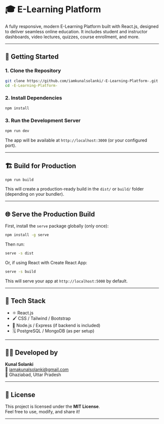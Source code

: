 # 🎓 E-Learning Platform

A fully responsive, modern E-Learning Platform built with React.js, designed to deliver seamless online education. It includes student and instructor dashboards, video lectures, quizzes, course enrollment, and more.

---

## 🚀 Getting Started

### 1. Clone the Repository

```bash
git clone https://github.com/iamkunalsolanki/-E-Learning-Platform-.git
cd -E-Learning-Platform-
```

### 2. Install Dependencies

```bash
npm install
```

### 3. Run the Development Server

```bash
npm run dev
```

The app will be available at `http://localhost:3000` (or your configured port).

---

## 🏗️ Build for Production

```bash
npm run build
```

This will create a production-ready build in the `dist/` or `build/` folder (depending on your bundler).

---

## 🌐 Serve the Production Build

First, install the `serve` package globally (only once):

```bash
npm install -g serve
```

Then run:

```bash
serve -s dist
```

Or, if using React with Create React App:

```bash
serve -s build
```

This will serve your app at `http://localhost:5000` by default.

---

## 📆 Tech Stack

- ⚛️ React.js
- 🖌️ CSS / Tailwind / Bootstrap
- 🔧 Node.js / Express (if backend is included)
- 🗓️ PostgreSQL / MongoDB (as per setup)

---

## 👨‍💼 Developed by

**Kunal Solanki**  
📧 [iamakunalsolanki@gmail.com](mailto:iamakunalsolanki@gmail.com)  
📍 Ghaziabad, Uttar Pradesh

---

## 📝 License

This project is licensed under the **MIT License**.  
Feel free to use, modify, and share it!

---

